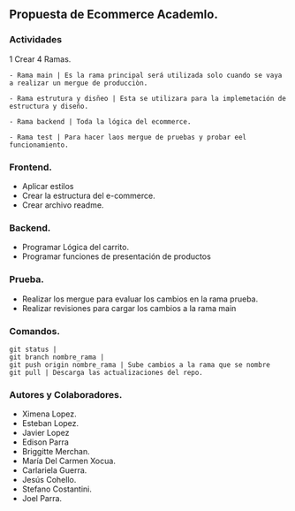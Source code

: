 ## Propuesta de Ecommerce Academlo.

### Actividades
   1 Crear 4 Ramas.
   
    - Rama main | Es la rama principal será utilizada solo cuando se vaya a realizar un mergue de producciòn.
    
    - Rama estrutura y disñeo | Esta se utilizara para la implemetación de estructura y diseño.
    
    - Rama backend | Toda la lógica del ecommerce.
    
    - Rama test | Para hacer laos mergue de pruebas y probar eel funcionamiento.
    
    
 ### Frontend. 
  - Aplicar estilos 
  - Crear la estructura del e-commerce.
  - Crear archivo readme.
  
 ### Backend.
  - Programar Lógica del carrito.
  - Programar funciones de presentación de productos
  
 ### Prueba.
  - Realizar los mergue para evaluar los cambios en la rama prueba.
  - Realizar revisiones para cargar los cambios a la rama main
  
 ### Comandos.
    git status |
    git branch nombre_rama |
    git push origin nombre_rama | Sube cambios a la rama que se nombre
    git pull | Descarga las actualizaciones del repo.
    
 
 
 
 ### Autores y Colaboradores.
  - Ximena Lopez.
  - Esteban Lopez.
  - Javier Lopez
  - Edison Parra
  - Briggitte Merchan.
  - María Del Carmen Xocua.
  - Carlariela Guerra.
  - Jesús Cohello.
  - Stefano Costantini.
  - Joel Parra.
